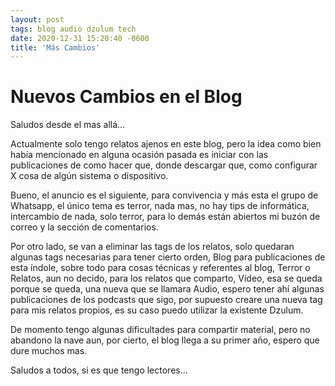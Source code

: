 ```yaml
---
layout: post
tags: blog audio dzulum tech
date: 2020-12-31 15:20:40 -0600
title: 'Más Cambios'
---
```


# Nuevos Cambios en el Blog

Saludos desde el mas allá...

Actualmente solo tengo relatos ajenos en este blog, pero la idea como bien había mencionado en alguna ocasión pasada es iniciar con 
las publicaciones de como hacer que, donde descargar que, como configurar X cosa de algún sistema o dispositivo.

Bueno, el anuncio es el siguiente, para convivencia y más esta el grupo de Whatsapp, el único tema es terror, nada mas, no hay tips 
de informática, intercambio de nada, solo terror, para lo demás están abiertos mi buzón de correo y la sección de comentarios.

Por otro lado, se van a eliminar las tags de los relatos, solo quedaran algunas tags necesarias para tener cierto orden, Blog para 
publicaciones de esta índole, sobre todo para cosas técnicas y referentes al blog, Terror o Relatos, aun no decido, para los 
relatos que comparto, Vídeo, esa se queda porque se queda, una nueva que se llamara Audio, espero tener ahí algunas publicaciones 
de los podcasts que sigo, por supuesto creare una nueva tag para mis relatos propios, es su caso puedo utilizar la existente 
Dzulum.

De momento tengo algunas dificultades para compartir material, pero no abandono la nave aun, por cierto, el blog llega a su primer 
año, espero que dure muchos mas.

Saludos a todos, si es que tengo lectores...
